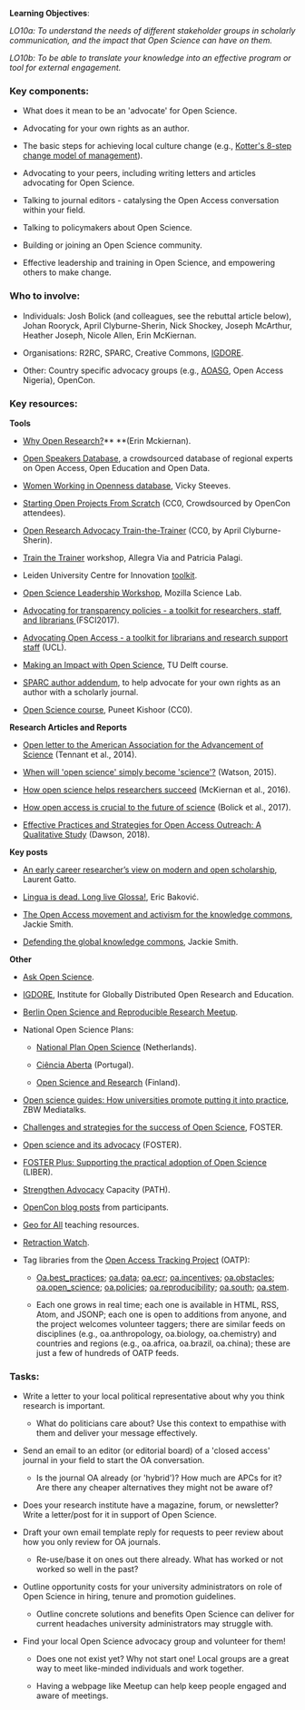 **Learning Objectives**: 

*LO10a: To understand the needs of different stakeholder groups in scholarly communication, and the impact that Open Science can have on them.*

*LO10b: To be able to translate your knowledge into an effective program or tool for external engagement.*

### Key components:

* What does it mean to be an 'advocate' for Open Science.

* Advocating for your own rights as an author.

* The basic steps for achieving local culture change (e.g., [Kotter's 8-step change model of management](https://study.com/academy/lesson/kotters-8-step-change-model-of-management.html)).

* Advocating to your peers, including writing letters and articles advocating for Open Science.

* Talking to journal editors - catalysing the Open Access conversation within your field.

* Talking to policymakers about Open Science.

* Building or joining an Open Science community.

* Effective leadership and training in Open Science, and empowering others to make change.

### Who to involve:

* Individuals: Josh Bolick (and colleagues, see the rebuttal article below), Johan Rooryck, April Clyburne-Sherin, Nick Shockey, Joseph McArthur, Heather Joseph, Nicole Allen, Erin McKiernan. 

* Organisations: R2RC, SPARC, Creative Commons, [IGDORE](https://igdore.org/).

* Other: Country specific advocacy groups (e.g., [AOASG](https://aoasg.org.au/), Open Access Nigeria), OpenCon.

### Key resources:

**Tools**

* [Why Open Research?](http://whyopenresearch.org/)** **(Erin Mckiernan).

* [Open Speakers Database](https://openspeakers.org/), a crowdsourced database of regional experts on Open Access, Open Education and Open Data.

* [Women Working in Openness database](https://fyoaw.vickysteeves.com/), Vicky Steeves.

* [Starting Open Projects From Scratch](https://docs.google.com/document/d/1qSXBZa3-uBKdkFCkukt5lxRsYoREWNYf0_2OpOnh3mQ/edit?usp=sharing) (CC0, Crowdsourced by OpenCon attendees).

* [Open Research Advocacy Train-the-Trainer](https://docs.google.com/document/d/1IYIqlFT7QSz4DPWcwsQSIzGRLk-T_SBejxqypZRCmi0/edit?usp=sharing) (CC0, by April Clyburne-Sherin).

* [Train the Trainer](https://github.com/TrainTheTrainer/EXCELERATE-TtT) workshop, Allegra Via and Patricia Palagi.

* Leiden University Centre for Innovation [toolkit](https://www.centre4innovation.org/innovation-works/use-our-toolkit).

* [Open Science Leadership Workshop](https://github.com/mozillascience/open-science-leadership-workshop), Mozilla Science Lab.

* [Advocating for transparency policies - a toolkit for researchers, staff, and librarians ](https://github.com/AllTrialsUSA/FSCI2017/blob/master/Transparency-advocacy-toolkit.md)(FSCI2017).

* [Advocating Open Access - a toolkit for librarians and research support staff](http://blogs.ucl.ac.uk/open-access/files/2015/06/Advocacy-toolkit.pdf) (UCL).

* [Making an Impact with Open Science](https://ocw.tudelft.nl/courses/making-impact-open-science/), TU Delft course.

* [SPARC author addendum](https://sparcopen.org/our-work/author-rights/ ), to help advocate for your own rights as an author with a scholarly journal.

* [Open Science course](https://github.com/punkish/open-science-course), Puneet Kishoor (CC0).

**Research Articles and Reports**

* [Open letter to the American Association for the Advancement of Science](https://thewinnower.com/papers/45-open-letter-to-the-american-association-for-the-advancement-of-science) (Tennant et al., 2014).

* [When will 'open science' simply become 'science'?](https://genomebiology.biomedcentral.com/articles/10.1186/s13059-015-0669-2) (Watson, 2015).

* [How open science helps researchers succeed](https://elifesciences.org/articles/16800) (McKiernan et al., 2016).

* [How open access is crucial to the future of science](https://kuscholarworks.ku.edu/handle/1808/22672?utm_content=buffer40244&utm_medium=social&utm_source=twitter.com&utm_campaign=buffer) (Bolick et al., 2017).

* [Effective Practices and Strategies for Open Access Outreach: A Qualitative Study](https://jlsc-pub.org/articles/abstract/10.7710/2162-3309.2216/) (Dawson, 2018).

**Key posts**

* [An early career researcher’s view on modern and open scholarship](https://lgatto.github.io/EPFL-open-science/), Laurent Gatto.

* [Lingua is dead. Long live Glossa!](http://languagelog.ldc.upenn.edu/nll/?p=22162), Eric Baković.

* [The Open Access movement and activism for the knowledge commons](http://www.asanet.org/sites/default/files/savvy/footnotes/mayjun14/asaforum_0514.html), Jackie Smith.

* [Defending the global knowledge commons](https://www.opendemocracy.net/jackie-smith/defending-global-knowledge-commons), Jackie Smith.

**Other**

* [Ask ](https://ask-open-science.org/)[Open Science](https://ask-open-science.org/).

* [IGDORE](https://igdore.org/), Institute for Globally Distributed Open Research and Education. 

* [Berlin Open Science and Reproducible Research Meetup](https://www.meetup.com/Berlin-Open-Science-Meetup/).

* National Open Science Plans:

    * [National Plan Open Science](https://www.openscience.nl/) (Netherlands).

    * [Ciência Aberta](http://www.ciencia-aberta.pt/) (Portugal).

    * [Open Science and Research](https://openscience.fi/) (Finland).

* [Open science guides: How universities promote putting it into practice](https://www.zbw-mediatalk.eu/en/2017/08/anleitung-fur-open-science-wie-universitaten-die-umsetzung-in-der-praxis-fordern/), ZBW Mediatalks.

* [Challenges and strategies for the success of Open Science](https://www.fosteropenscience.eu/content/challenges-and-strategies-success-open-science), FOSTER.

* [Open science and its advocacy](https://www.fosteropenscience.eu/content/open-science-and-its-advocacy) (FOSTER).

* [FOSTER Plus: Supporting the practical adoption of Open Science](http://libereurope.eu/our-activities/projects/fosterplus/) (LIBER).

* [Strengthen Advocacy](http://sites.path.org/advocacyandpolicy/how-we-do-it/strengthen-advocacy-capacity/) Capacity (PATH).

* [OpenCon blog posts](http://www.opencon2017.org/resources_misc?utm_campaign=feb_march_cc&utm_medium=email&utm_source=righttoresearch) from participants.

* [Geo for All](https://www.osgeo.org/initiatives/geo-for-all/in-your-classroom/) teaching resources.

* [Retraction Watch](http://retractionwatch.com/).

* Tag libraries from the [Open Access Tracking Project](https://cyber.harvard.edu/hoap/Open_Access_Tracking_Project) (OATP):

    * [Oa.best_practices](http://tagteam.harvard.edu/hubs/oatp/tag/oa.best_practices); [oa.data](http://tagteam.harvard.edu/hubs/oatp/tag/oa.data); [oa.ecr](http://tagteam.harvard.edu/hubs/oatp/tag/oa.ecr); [oa.incentives](http://tagteam.harvard.edu/hubs/oatp/tag/oa.incentives); [oa.obstacles](http://tagteam.harvard.edu/hubs/oatp/tag/oa.obstacles); [oa.open_science](http://tagteam.harvard.edu/hubs/oatp/tag/oa.open_science); [oa.policies](http://tagteam.harvard.edu/hubs/oatp/tag/oa.policies); [oa.reproducibility](http://tagteam.harvard.edu/hubs/oatp/tag/oa.reproducibility); [oa.south](http://tagteam.harvard.edu/hubs/oatp/tag/oa.south); [oa.stem](http://tagteam.harvard.edu/hubs/oatp/tag/oa.stem).

    * Each one grows in real time; each one is available in HTML, RSS, Atom, and JSONP; each one is open to additions from anyone, and the project welcomes volunteer taggers; there are similar feeds on disciplines (e.g., oa.anthropology, oa.biology, oa.chemistry) and countries and regions (e.g., oa.africa, oa.brazil, oa.china); these are just a few of hundreds of OATP feeds. 

### Tasks:

* Write a letter to your local political representative about why you think research is important.

    * What do politicians care about? Use this context to empathise with them and deliver your message effectively.

* Send an email to an editor (or editorial board) of a 'closed access' journal in your field to start the OA conversation.

    * Is the journal OA already (or 'hybrid')? How much are APCs for it? Are there any cheaper alternatives they might not be aware of?

* Does your research institute have a magazine, forum, or newsletter? Write a letter/post for it in support of Open Science.

* Draft your own email template reply for requests to peer review about how you only review for OA journals.

    * Re-use/base it on ones out there already. What has worked or not worked so well in the past?

* Outline opportunity costs for your university administrators on role of Open Science in hiring, tenure and promotion guidelines.

    * Outline concrete solutions and benefits Open Science can deliver for current headaches university administrators may struggle with.

* Find your local Open Science advocacy group and volunteer for them!

    * Does one not exist yet? Why not start one! Local groups are a great way to meet like-minded individuals and work together.

    * Having a webpage like Meetup can help keep people engaged and aware of meetings.